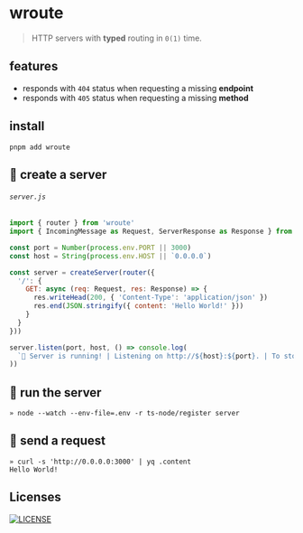 # wroute
> HTTP servers with **typed** routing in `0(1)` time.

## features

- responds with `404` status when requesting a missing **endpoint**
- responds with `405` status when requesting a missing **method**

## install
```shell
pnpm add wroute
```

## :rocket: create a server
###### `server.js`
```js
import { router } from 'wroute'
import { IncomingMessage as Request, ServerResponse as Response } from 'node:http'

const port = Number(process.env.PORT || 3000)
const host = String(process.env.HOST || `0.0.0.0`)

const server = createServer(router({
  '/': {
    GET: async (req: Request, res: Response) => {
      res.writeHead(200, { 'Content-Type': 'application/json' })
      res.end(JSON.stringify({ content: 'Hello World!' }))
    }
  }
}))

server.listen(port, host, () => console.log(
  `🚀 Server is running! | Listening on http://${host}:${port}. | To stop the server, press CTRL+C`
))
```

## :running: run the server
```
» node --watch --env-file=.env -r ts-node/register server
```

## :link: send a request
```
» curl -s 'http://0.0.0.0:3000' | yq .content
Hello World!
```

## Licenses

[![LICENSE](http://img.shields.io/npm/l/wroute.svg)](license)